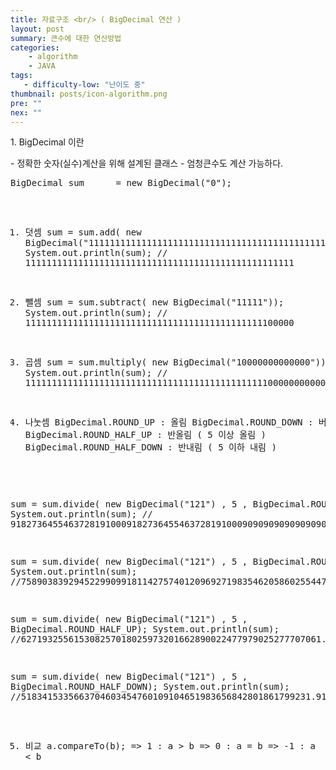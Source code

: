 ```yaml
---
title: 자료구조 <br/> ( BigDecimal 연산 )
layout: post
summary: 큰수에 대한 연산방법
categories: 
    - algorithm
    - JAVA
tags: 
   - difficulty-low: "난이도 중"
thumbnail: posts/icon-algorithm.png
pre: ""
nex: ""
---
```

<p class="bold-text">1. BigDecimal 이란</p>
 - 정확한 숫자(실수)계산을 위해 설계된 클래스 
 - 엄청큰수도 계산 가능하다.
<pre>
BigDecimal sum      = new BigDecimal("0");

1. 덧셈
sum = sum.add( new BigDecimal("111111111111111111111111111111111111111111111111111"));
System.out.println(sum); // 111111111111111111111111111111111111111111111111111

2. 뺄셈
sum = sum.subtract( new BigDecimal("11111"));
System.out.println(sum); // 111111111111111111111111111111111111111111111100000

3. 곱셈
sum = sum.multiply( new BigDecimal("10000000000000"));
System.out.println(sum); // 1111111111111111111111111111111111111111111111000000000000000000

4. 나눗셈
BigDecimal.ROUND_UP : 올림
BigDecimal.ROUND_DOWN : 버림
BigDecimal.ROUND_HALF_UP : 반올림 ( 5 이상 올림 )
BigDecimal.ROUND_HALF_DOWN : 반내림 ( 5 이하 내림 )

sum = sum.divide( new BigDecimal("121") , 5 , BigDecimal.ROUND_UP);
System.out.println(sum); // 9182736455463728191000918273645546372819100090909090909090909.09091

sum = sum.divide( new BigDecimal("121") , 5 , BigDecimal.ROUND_DOWN); 
System.out.println(sum); //75890383929452299099181142757401209692719835462058602554470.32306

sum = sum.divide( new BigDecimal("121") , 5 , BigDecimal.ROUND_HALF_UP);
System.out.println(sum); //627193255615308257018025973201662890022477979025277707061.73821

sum = sum.divide( new BigDecimal("121") , 5 , BigDecimal.ROUND_HALF_DOWN);
System.out.println(sum); //5183415335663704603454760109104651983656842801861799231.91519

5. 비교 
a.compareTo(b);
=> 1 : a > b
=> 0 : a = b
=> -1 : a < b 
</pre>
